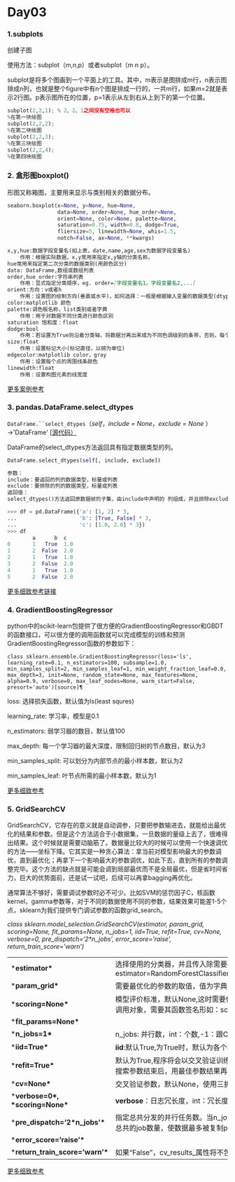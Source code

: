 # Day03

### 1.subplots

创建子图

使用方法：subplot（m,n,p）或者subplot（m  n  p）。

subplot是将多个图画到一个平面上的工具。其中，m表示是图排成m行，n表示图排成n列，也就是整个figure中有n个图是排成一行的，一共m行，如果m=2就是表示2行图。p表示图所在的位置，p=1表示从左到右从上到下的第一个位置。

```python
subplot(2,2,1); % 2、2、1之间没有空格也可以
%在第一块绘图
subplot(2,2,2);
%在第二块绘图
subplot(2,2,3);
%在第三块绘图
subplot(2,2,4);
%在第四块绘图
```

### 2. 盒形图boxplot()

形图又称箱图，主要用来显示与类别相关的数据分布。

```python
seaborn.boxplot(x=None, y=None, hue=None, 
                data=None, order=None, hue_order=None, 
                orient=None, color=None, palette=None, 
                saturation=0.75, width=0.8, dodge=True, 
                fliersize=5, linewidth=None, whis=1.5, 
                notch=False, ax=None, **kwargs)
```

```markdown
x,y,hue:数据字段变量名(如上表，date,name,age,sex为数据字段变量名)
	作用：根据实际数据，x,y常用来指定x,y轴的分类名称，
hue常用来指定第二次分类的数据类别(用颜色区分)
data: DataFrame,数组或数组列表
order,hue_order:字符串列表
	作用：显式指定分类顺序，eg. order=[字段变量名1，字段变量名2,...]
orient:方向：v或者h
	作用：设置图的绘制方向(垂直或水平)，如何选择：一般是根据输入变量的数据类型(dtype)推断出来。
color:matplotlib 颜色
palette:调色板名称，list类别或者字典
	作用：用于对数据不同分类进行颜色区别
saturation 饱和度：float
dodge:bool
	作用：若设置为True则沿着分类轴，将数据分离出来成为不同色调级别的条带，否则，每个级别的点将相互叠加
size:float
	作用：设置标记大小(标记直径，以磅为单位)
edgecolor:matplotlib color，gray
	作用：设置每个点的周围线条颜色
linewidth:float
	作用：设置构图元素的线宽度
```

[更多案例参考](https://cloud.tencent.com/developer/article/1517202)

### 3. pandas.DataFrame.select_dtypes

`DataFrame.``select_dtypes`（*self*，*include = None*，*exclude = None* ） →'DataFrame' [[源代码）](http://github.com/pandas-dev/pandas/blob/v1.0.3/pandas/core/frame.py#L3348-L3476)

DataFrame的select_dtypes方法返回具有指定数据类型的列。

```python
DataFrame.select_dtypes(self[, include, exclude])
```

```markdown
参数：
include：要返回的列的数据类型，标量或列表
exclude：要排除的列的数据类型，标量或列表
返回值：
select_dtypes()方法返回原数据帧的子集，由include中声明的 列组成，并且排除exclude中声明的列。
```

```python
>>> df = pd.DataFrame({'a': [1, 2] * 3,
...                    'b': [True, False] * 3,
...                    'c': [1.0, 2.0] * 3})
>>> df
        a      b  c
0       1   True  1.0
1       2  False  2.0
2       1   True  1.0
3       2  False  2.0
4       1   True  1.0
5       2  False  2.0
```

[更多细致参考链接](http://cw.hubwiz.com/card/c/pandas-manual/1/5/8/)

### 4. GradientBoostingRegressor

python中的scikit-learn包提供了很方便的GradientBoostingRegressor和GBDT的函数接口，可以很方便的调用函数就可以完成模型的训练和预测GradientBoostingRegressor函数的参数如下：

```
class sklearn.ensemble.GradientBoostingRegressor(loss='ls', learning_rate=0.1, n_estimators=100, subsample=1.0, min_samples_split=2, min_samples_leaf=1, min_weight_fraction_leaf=0.0, max_depth=3, init=None, random_state=None, max_features=None, alpha=0.9, verbose=0, max_leaf_nodes=None, warm_start=False, presort='auto')[source]¶
```

loss: 选择损失函数，默认值为ls(least squres)

learning_rate: 学习率，模型是0.1

n_estimators: 弱学习器的数目，默认值100

max_depth: 每一个学习器的最大深度，限制回归树的节点数目，默认为3

min_samples_split: 可以划分为内部节点的最小样本数，默认为2

min_samples_leaf: 叶节点所需的最小样本数，默认为1

[更多细致参考](https://www.cnblogs.com/zhubinwang/p/5170087.html)

### 5. GridSearchCV

GridSearchCV，它存在的意义就是自动调参，只要把参数输进去，就能给出最优化的结果和参数。但是这个方法适合于小数据集，一旦数据的量级上去了，很难得出结果。这个时候就是需要动脑筋了。数据量比较大的时候可以使用一个快速调优的方法——坐标下降。它其实是一种贪心算法：拿当前对模型影响最大的参数调优，直到最优化；再拿下一个影响最大的参数调优，如此下去，直到所有的参数调整完毕。这个方法的缺点就是可能会调到局部最优而不是全局最优，但是省时间省力，巨大的优势面前，还是试一试吧，后续可以再拿bagging再优化。

通常算法不够好，需要调试参数时必不可少。比如SVM的惩罚因子C，核函数kernel，gamma参数等，对于不同的数据使用不同的参数，结果效果可能差1-5个点，sklearn为我们提供专门调试参数的函数grid_search。

*class sklearn.model_selection.GridSearchCV(estimator, param_grid, scoring=None, fit_params=None, n_jobs=1, iid=True, refit=True, cv=None, verbose=0, pre_dispatch=‘2\*n_jobs’, error_score=’raise’, return_train_score=’warn’)*

|                                    |                                                              |
| ---------------------------------- | ------------------------------------------------------------ |
| ***estimator\***                   | 选择使用的分类器，并且传入除需要确定最佳的参数之外的其他参数。每一个分类器都需要一个scoring参数，或者score方法：estimator=RandomForestClassifier(min_samples_split=100,min_samples_leaf=20,max_depth=8,max_features='sqrt',random_state=10) |
| ***param_grid\***                  | 需要最优化的参数的取值，值为字典或者列表，例如：param_grid =param_test1，param_test1 = {'n_estimators':range(10,71,10)}。 |
| ***scoring=None\***                | 模型评价标准，默认None,这时需要使用score函数；或者如scoring='roc_auc'，根据所选模型不同，评价准则不同。字符串（函数名），或是可调用对象，需要其函数签名形如：scorer(estimator, X, y)；如果是None，则使用estimator的误差估计函数。具体值的选取看本篇第三节内容。 |
| ***fit_params=None\***             |                                                              |
| ***n_jobs=1\***                    | n_jobs: 并行数，int：个数,-1：跟CPU核数一致, 1:默认值        |
| ***iid=True\***                    | **iid**:默认True,为True时，默认为各个样本fold概率分布一致，误差估计为所有样本之和，而非各个fold的平均。 |
| ***refit=True\***                  | 默认为True,程序将会以交叉验证训练集得到的最佳参数，重新对所有可用的训练集与开发集进行，作为最终用于性能评估的最佳模型参数。即在搜索参数结束后，用最佳参数结果再次fit一遍全部数据集。 |
| ***cv=None\***                     | 交叉验证参数，默认None，使用三折交叉验证。指定fold数量，默认为3，也可以是yield训练/测试数据的生成器。 |
| ***verbose=0\*, \*scoring=None\*** | **verbose**：日志冗长度，int：冗长度，0：不输出训练过程，1：偶尔输出，>1：对每个子模型都输出。 |
| ***pre_dispatch=‘2\*n_jobs’\***    | 指定总共分发的并行任务数。当n_jobs大于1时，数据将在每个运行点进行复制，这可能导致OOM，而设置pre_dispatch参数，则可以预先划分总共的job数量，使数据最多被复制pre_dispatch次 |
| ***error_score=’raise’\***         |                                                              |
| ***return_train_score=’warn’\***   | 如果“False”，cv_results_属性将不包括训练分数                 |

[更多细致参考](https://blog.csdn.net/weixin_41988628/article/details/83098130)





























